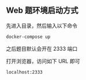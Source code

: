 ## Web 题环境启动方式

先进入目录，然后输入以下命令

```bash
docker-compose up
```

之后题目默认会开在 2333 端口

打开浏览器，访问如下 URL 即可

```bash
localhost:2333
```